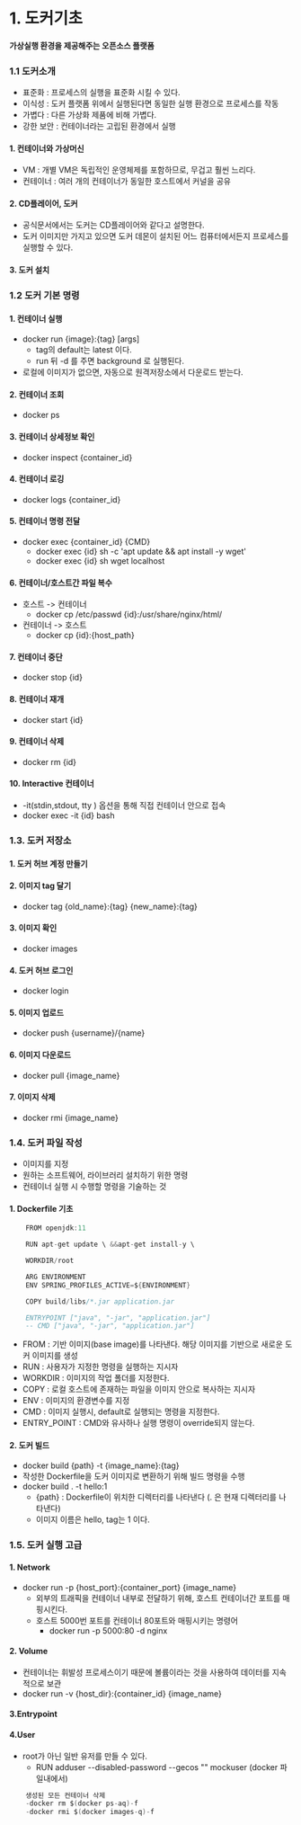 
# 1. 도커기초

#### 가상실행 환경을 제공해주는 오픈소스 플랫폼

### 1.1 도커소개

- 표준화 : 프로세스의 실행을 표준화 시킬 수 있다.
- 이식성 : 도커 플랫폼 위에서 실행된다면 동일한 실행 환경으로 프로세스를 작동
- 가볍다 : 다른 가상화 제품에 비해 가볍다.
- 강한 보안 : 컨테이너라는 고립된 환경에서 실행

#### 1. 컨테이너와 가상머신

- VM : 개별 VM은 독립적인 운영체제를 포함하므로, 무겁고 훨씬 느리다.
- 컨테이너 : 여러 개의 컨테이너가 동일한 호스트에서 커널을 공유

#### 2. CD플레이어, 도커

- 공식문서에서는 도커는 CD플레이어와 같다고 설명한다.
- 도커 이미지만 가지고 있으면 도커 데몬이 설치된 어느 컴퓨터에서든지 프로세스를 실행할 수 있다.

#### 3. 도커 설치

### 1.2 도커 기본 명령

#### 1. 컨테이너 실행

- docker run {image}:{tag} [args]
    - tag의 default는 latest 이다.
    - run 뒤 -d 를 주면 background 로 실행된다.
- 로컬에 이미지가 없으면, 자동으로 원격저장소에서 다운로드 받는다.

#### 2. 컨테이너 조회

- docker ps

#### 3. 컨테이너 상세정보 확인

- docker inspect {container_id}

#### 4. 컨테이너 로깅

- docker logs {container_id}

#### 5. 컨테이너 명령 전달

- docker exec {container_id} {CMD}
    - docker exec {id} sh -c 'apt update && apt install -y wget'
    - docker exec {id} sh wget localhost

#### 6. 컨테이너/호스트간 파일 복수

- 호스트 -> 컨테이너
    - docker cp /etc/passwd {id}:/usr/share/nginx/html/
- 컨테이너 -> 호스트
    - docker cp {id}:{host_path}

#### 7. 컨테이너 중단

- docker stop {id}

#### 8. 컨테이너 재개

- docker start {id}

#### 9. 컨테이너 삭제

- docker rm {id}

#### 10. Interactive 컨테이너

- -it(stdin,stdout, tty ) 옵션을 통해 직접 컨테이너 안으로 접속
- docker exec -it {id} bash

### 1.3. 도커 저장소

#### 1. 도커 허브 계정 만들기

#### 2. 이미지 tag 달기

- docker tag {old_name}:{tag} {new_name}:{tag}

#### 3. 이미지 확인

- docker images

#### 4. 도커 허브 로그인

- docker login

#### 5. 이미지 업로드

- docker push {username}/{name}

#### 6. 이미지 다운로드

- docker pull {image_name}

#### 7. 이미지 삭제

- docker rmi {image_name}

### 1.4. 도커 파일 작성

- 이미지를 지정
- 원하는 소프트웨어, 라이브러리 설치하기 위한 명령
- 컨테이너 실행 시 수행할 명령을 기술하는 것

#### 1. Dockerfile 기초

````java
    FROM openjdk:11

    RUN apt-get update \ &&apt-get install-y \

    WORKDIR/root

    ARG ENVIRONMENT
    ENV SPRING_PROFILES_ACTIVE=${ENVIRONMENT}

    COPY build/libs/*.jar application.jar

    ENTRYPOINT ["java", "-jar", "application.jar"]
    -- CMD ["java", "-jar", "application.jar"]
````

- FROM : 기반 이미지(base image)를 나타낸다. 해당 이미지를 기반으로 새로운 도커 이미지를 생성
- RUN : 사용자가 지정한 명령을 실행하는 지시자
- WORKDIR : 이미지의 작업 폴더를 지정한다.
- COPY : 로컬 호스트에 존재하는 파일을 이미지 안으로 복사하는 지시자
- ENV : 이미지의 환경변수를 지정
- CMD : 이미지 실행시, default로 실행되는 명령을 지정한다.
- ENTRY_POINT : CMD와 유사하나 실행 명령이 override되지 않는다.

#### 2. 도커 빌드

- docker build {path} -t {image_name}:{tag}
- 작성한 Dockerfile을 도커 이미지로 변환하기 위해 빌드 명령을 수행
- docker build . -t hello:1
    - {path} : Dockerfile이 위치한 디렉터리를 나타낸다 (. 은 현재 디렉터리를 나타낸다)
    - 이미지 이름은 hello, tag는 1 이다.

### 1.5. 도커 실행 고급

#### 1. Network

- docker run -p {host_port}:{container_port} {image_name}
    - 외부의 트래픽을 컨테이너 내부로 전달하기 위해, 호스트 컨테이너간 포트를 매핑시킨다.
    - 호스트 5000번 포트를 컨테이너 80포트와 매핑시키는 명령어
        - docker run -p 5000:80 -d nginx

#### 2. Volume

- 컨테이너는 휘발성 프로세스이기 때문에 볼륨이라는 것을 사용하여 데이터를 지속적으로 보관
- docker run -v {host_dir}:{container_id} {image_name}

#### 3.Entrypoint

#### 4.User

- root가 아닌 일반 유저를 만들 수 있다.
    - RUN adduser --disabled-password --gecos "" mockuser (docker 파일내에서)

````java
    생성된 모든 컨테이너 삭제
    -docker rm $(docker ps-aq)-f
    -docker rmi $(docker images-q)-f
````
